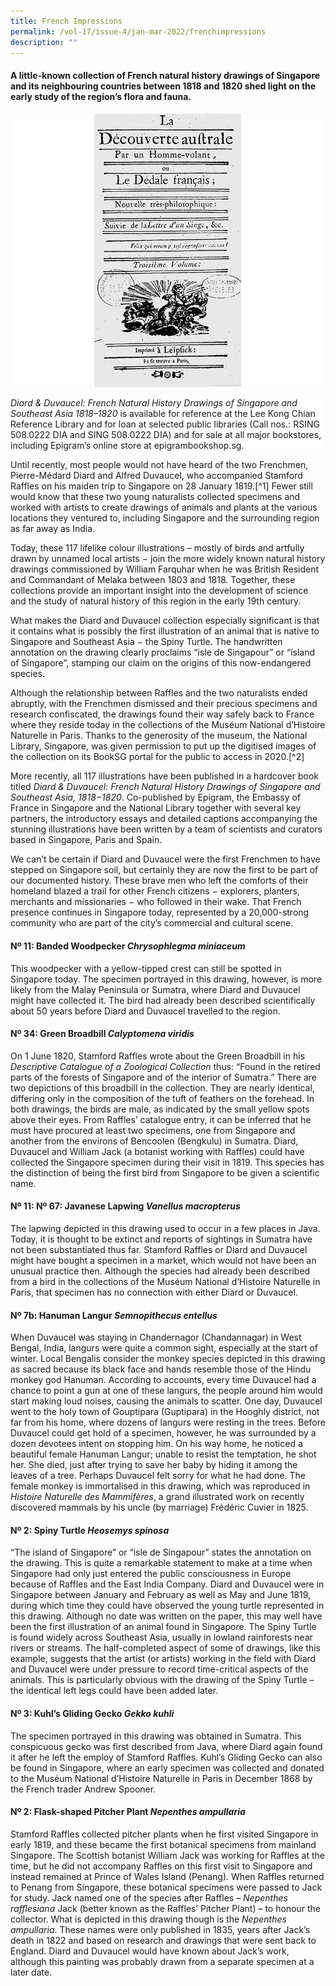 ```yaml
---
title: French Impressions
permalink: /vol-17/issue-4/jan-mar-2022/frenchimpressions
description: ""
---
```

#### A little-known collection of French natural history drawings of Singapore and its neighbouring countries between 1818 and 1820 shed light on the early study of the region’s flora and fauna.

![Alt text for image on Isomer site](/images/vol-17-issue-3/strange-vision/La%20Decouverte.jpg)
<div style="background-color: white;"><i>Diard & Duvaucel: French Natural History Drawings of Singapore and Southeast Asia 1818–1820</i> is available for reference at the Lee Kong Chian Reference Library and for loan at selected public libraries (Call nos.: RSING 508.0222 DIA and SING 508.0222 DIA) and for sale at all major bookstores, including Epigram’s online store at epigrambookshop.sg.</div>


Until recently, most people would not have heard of the two Frenchmen, Pierre-Médard Diard and Alfred Duvaucel, who accompanied Stamford Raffles on his maiden trip to Singapore on 28 January 1819.[^1] Fewer still would know that these two young naturalists collected specimens and worked with artists to create drawings of animals and plants at the various locations they ventured to, including Singapore and the surrounding region as far away as India.

Today, these 117 lifelike colour illustrations – mostly of birds and artfully drawn by unnamed local artists − join the more widely known natural history drawings commissioned by William Farquhar when he was British Resident and Commandant of Melaka between 1803 and 1818. Together, these collections provide an important insight into the development of science and the study of natural history of this region in the early 19th century.

What makes the Diard and Duvaucel collection especially significant is that it contains what is possibly the first illustration of an animal that is native to Singapore and Southeast Asia − the Spiny Turtle. The handwritten annotation on the drawing clearly proclaims “isle de Singapour” or “island of Singapore”, stamping our claim on the origins of this now-endangered species. 

Although the relationship between Raffles and the two naturalists ended abruptly, with the Frenchmen dismissed and their precious specimens and research confiscated, the drawings found their way safely back to France where they reside today in the collections of the Muséum National d’Histoire Naturelle in Paris. Thanks to the generosity of the museum, the National Library, Singapore, was given permission to put up the digitised images of the collection on its BookSG portal for the public to access in 2020.[^2]

More recently, all 117 illustrations have been published in a hardcover book titled *Diard & Duvaucel: French Natural History Drawings of Singapore and Southeast Asia, 1818−1820*. Co-published by Epigram, the Embassy of France in Singapore and the National Library together with several key partners, the introductory essays and detailed captions accompanying the stunning illustrations have been written by a team of scientists and curators based in Singapore, Paris and Spain. 

We can’t be certain if Diard and Duvaucel were the first Frenchmen to have stepped on Singapore soil, but certainly they are now the first to be part of our documented history. These brave men who left the comforts of their homeland blazed a trail for other French citizens − explorers, planters, merchants and missionaries − who followed in their wake. That French presence continues in Singapore today, represented by a 20,000-strong community who are part of the city’s commercial and cultural scene. 

#### **Nº 11: Banded Woodpecker *Chrysophlegma miniaceum***

This woodpecker with a yellow-tipped crest can still be spotted in Singapore today. The specimen portrayed in this drawing, however, is more likely from the Malay Peninsula or Sumatra, where Diard and Duvaucel might have collected it. The bird had already been described scientifically about 50 years before Diard and Duvaucel travelled to the region.

#### **Nº 34: Green Broadbill *Calyptomena viridis***

On 1 June 1820, Stamford Raffles wrote about the Green Broadbill in his *Descriptive Catalogue of a Zoological Collection* thus: “Found in the retired parts of the forests of Singapore and of the interior of Sumatra.” There are two depictions of this broadbill in the collection. They are nearly identical, differing only in the composition of the tuft of feathers on the forehead. In both drawings, the birds are male, as indicated by the small yellow spots above their eyes. From Raffles’ catalogue entry, it can be inferred that he must have procured at least two specimens, one from Singapore and another from the environs of Bencoolen (Bengkulu) in Sumatra. Diard, Duvaucel and William Jack (a botanist working with Raffles) could have collected the Singapore specimen during their visit in 1819. This species has the distinction of being the first bird from Singapore to be given a scientific name.

#### **Nº 11: Nº 67: Javanese Lapwing *Vanellus macropterus***

The lapwing depicted in this drawing used to occur in a few places in Java. Today, it is thought to be extinct and reports of sightings in Sumatra have not been substantiated thus far. Stamford Raffles or Diard and Duvaucel might have bought a specimen in a market, which would not have been an unusual practice then. Although the species had already been described from a bird in the collections of the Muséum National d’Histoire Naturelle in Paris, that specimen has no connection with either Diard or Duvaucel.

#### **Nº 7b: Hanuman Langur *Semnopithecus entellus***

When Duvaucel was staying in Chandernagor (Chandannagar) in West Bengal, India, langurs were quite a common sight, especially at the start of winter. Local Bengalis consider the monkey species depicted in this drawing as sacred because its black face and hands resemble those of the Hindu monkey god Hanuman. According to accounts, every time Duvaucel had a chance to point a gun at one of these langurs, the people around him would start making loud noises, causing the animals to scatter. One day, Duvaucel went to the holy town of Gouptipara (Guptipara) in the Hooghly district, not far from his home, where dozens of langurs were resting in the trees. Before Duvaucel could get hold of a specimen, however, he was surrounded by a dozen devotees intent on stopping him. On his way home, he noticed a beautiful female Hanuman Langur; unable to resist the temptation, he shot her. She died, just after trying to save her baby by hiding it among the leaves of a tree. Perhaps Duvaucel felt sorry for what he had done. The female monkey is immortalised in this drawing, which was reproduced in *Histoire Naturelle des Mammifères*, a grand illustrated work on recently discovered mammals by his uncle (by marriage) Frédéric Cuvier in 1825.

#### **Nº 2: Spiny Turtle *Heosemys spinosa***

“The island of Singapore” or “isle de Singapour” states the annotation on the drawing. This is quite a remarkable statement to make at a time when Singapore had only just entered the public consciousness in Europe because of Raffles and the East India Company. Diard and Duvaucel were in Singapore between January and February as well as May and June 1819, during which time they could have observed the young turtle represented in this drawing. Although no date was written on the paper, this may well have been the first illustration of an animal found in Singapore. The Spiny Turtle is found widely across Southeast Asia, usually in lowland rainforests near rivers or streams. The half-completed aspect of some of drawings, like this example, suggests that the artist (or artists) working in the field with Diard and Duvaucel were under pressure to record time-critical aspects of the animals. This is particularly obvious with the drawing of the Spiny Turtle – the identical left legs could have been added later.


#### **Nº 3: Kuhl’s Gliding Gecko *Gekko kuhli***

The specimen portrayed in this drawing was obtained in Sumatra. This conspicuous gecko was first described from Java, where Diard again found it after he left the employ of Stamford Raffles. Kuhl’s Gliding Gecko can also be found in Singapore, where an early specimen was collected and donated to the Muséum National d’Histoire Naturelle in Paris in December 1868 by the French trader Andrew Spooner.


#### **Nº 2: Flask-shaped Pitcher Plant *Nepenthes ampullaria***

Stamford Raffles collected pitcher plants when he first visited Singapore in early 1819, and these became the first botanical specimens from mainland Singapore. The Scottish botanist William Jack was working for Raffles at the time, but he did not accompany Raffles on this first visit to Singapore and instead remained at Prince of Wales Island (Penang). When Raffles returned to Penang from Singapore, these botanical specimens were passed to Jack for study. Jack named one of the species after Raffles – *Nepenthes rafflesiana* Jack (better known as the Raffles’ Pitcher Plant) – to honour the collector. What is depicted in this drawing though is the *Nepenthes ampullaria*. These names were only published in 1835, years after Jack’s death in 1822 and based on research and drawings that were sent back to England. Diard and Duvaucel would have known about Jack’s work, although this painting was probably drawn from a separate specimen at a later date.